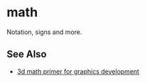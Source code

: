 # math
Notation, signs and more.

## See Also
- [3d math primer for graphics development](http://www.amazon.com/Primer-Graphics-Development-Wordware-Library/dp/1556229119)

